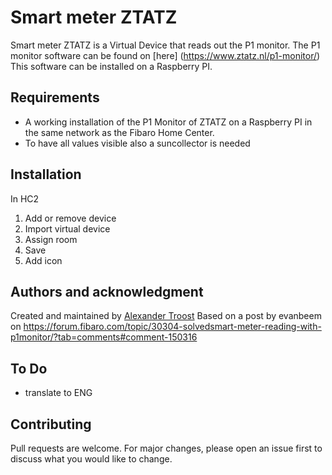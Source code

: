 # Smart meter ZTATZ

Smart meter ZTATZ is a Virtual Device that reads out the P1 monitor. The P1 monitor software can be found on [here] 
(https://www.ztatz.nl/p1-monitor/) This software can be installed on a Raspberry PI. 

## Requirements
- A working installation of the P1 Monitor of ZTATZ on a Raspberry PI in the same network as the Fibaro Home Center.
- To have all values visible also a suncollector is needed

## Installation
In HC2
1. Add or remove device
2. Import virtual device
3. Assign room
4. Save
5. Add icon

## Authors and acknowledgment
Created and maintained by [Alexander Troost](https://github.com/atroost)
Based on a post by evanbeem on https://forum.fibaro.com/topic/30304-solvedsmart-meter-reading-with-p1monitor/?tab=comments#comment-150316

## To Do
- translate to ENG

## Contributing
Pull requests are welcome. For major changes, please open an issue first to discuss what you would like to change.
